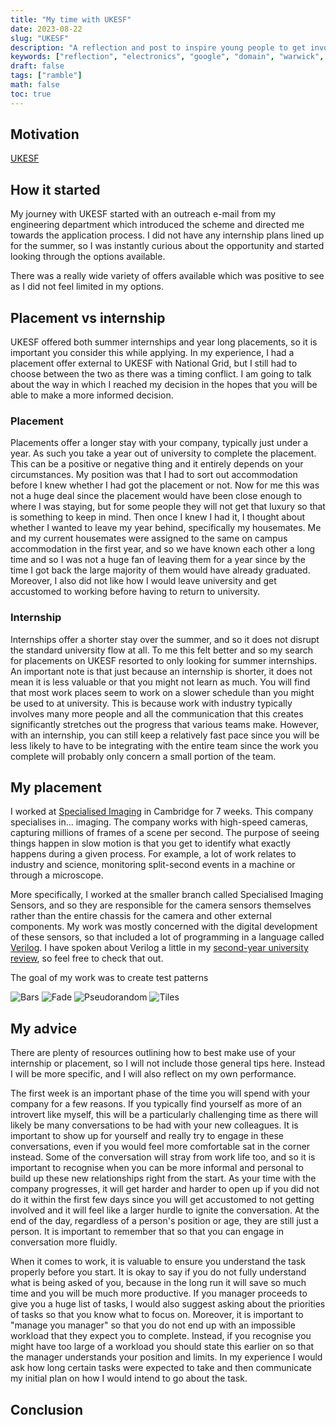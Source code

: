 ```yaml
---
title: "My time with UKESF"
date: 2023-08-22
slug: "UKESF"
description: "A reflection and post to inspire young people to get involved with electronics"
keywords: ["reflection", "electronics", "google", "domain", "warwick", "university", "student", "UKESF"]
draft: false
tags: ["ramble"]
math: false
toc: true
---
```


## Motivation

[UKESF](https://www.ukesf.org/)

## How it started

My journey with UKESF started with an outreach e-mail from my engineering department which introduced the scheme and directed me towards the application process. I did not have any internship plans lined up for the summer, so I was instantly curious about the opportunity and started looking through the options available.

There was a really wide variety of offers available which was positive to see as I did not feel limited in my options.

## Placement vs internship

UKESF offered both summer internships and year long placements, so it is important you consider this while applying. In my experience, I had a placement offer external to UKESF with National Grid, but I still had to choose between the two as there was a timing conflict. I am going to talk about the way in which I reached my decision in the hopes that you will be able to make a more informed decision.

### Placement

Placements offer a longer stay with your company, typically just under a year. As such you take a year out of university to complete the placement. This can be a positive or negative thing and it entirely depends on your circumstances. My position was that I had to sort out accommodation before I knew whether I had got the placement or not. Now for me this was not a huge deal since the placement would have been close enough to where I was staying, but for some people they will not get that luxury so that is something to keep in mind. Then once I knew I had it, I thought about whether I wanted to leave my year behind, specifically my housemates. Me and my current housemates were assigned to the same on campus accommodation in the first year, and so we have known each other a long time and so I was not a huge fan of leaving them for a year since by the time I got back the large majority of them would have already graduated. Moreover, I also did not like how I would leave university and get accustomed to working before having to return to university. 

### Internship

Internships offer a shorter stay over the summer, and so it does not disrupt the standard university flow at all. To me this felt better and so my search for placements on UKESF resorted to only looking for summer internships. An important note is that just because an internship is shorter, it does not mean it is less valuable or that you might not learn as much. You will find that most work places seem to work on a slower schedule than you might be used to at university. This is because work with industry typically involves many more people and all the communication that this creates significantly stretches out the progress that various teams make. However, with an internship, you can still keep a relatively fast pace since you will be less likely to have to be integrating with the entire team since the work you complete will probably only concern a small portion of the team.

## My placement

I worked at [Specialised Imaging](https://www.specialised-imaging.com/) in Cambridge for 7 weeks. This company specialises in... imaging. The company works with high-speed cameras, capturing millions of frames of a scene per second. The purpose of seeing things happen in slow motion is that you get to identify what exactly happens during a given process. For example, a lot of work relates to industry and science, monitoring split-second events in a machine or through a microscope.

More specifically, I worked at the smaller branch called Specialised Imaging Sensors, and so they are responsible for the camera sensors themselves rather than the entire chassis for the camera and other external components. My work was mostly concerned with the digital development of these sensors, so that included a lot of programming in a language called [Verilog](https://en.wikipedia.org/wiki/Verilog). I have spoken about Verilog a little in my [second-year university review](https://www.ryanbradshaw.dev/blog/second-review/#es2e3-cse-specific), so feel free to check that out.

The goal of my work was to create test patterns

![Bars](https://i.postimg.cc/15rnLb79/bars.png)
![Fade](https://i.postimg.cc/Z5f9qph2/fade.png)
![Pseudorandom](https://i.postimg.cc/GpVHFRtj/pseudorandom.png)
![Tiles](https://i.postimg.cc/HLVr8nYx/tiles.png)

## My advice

There are plenty of resources outlining how to best make use of your internship or placement, so I will not include those general tips here. Instead I will be more specific, and I will also reflect on my own performance.

The first week is an important phase of the time you will spend with your company for a few reasons. If you typically find yourself as more of an introvert like myself, this will be a particularly challenging time as there will likely be many conversations to be had with your new colleagues. It is important to show up for yourself and really try to engage in these conversations, even if you would feel more comfortable sat in the corner instead. Some of the conversation will stray from work life too, and so it is important to recognise when you can be more informal and personal to build up these new relationships right from the start. As your time with the company progresses, it will get harder and harder to open up if you did not do it within the first few days since you will get accustomed to not getting involved and it will feel like a larger hurdle to ignite the conversation. At the end of the day, regardless of a person's position or age, they are still just a person. It is important to remember that so that you can engage in conversation more fluidly.

When it comes to work, it is valuable to ensure you understand the task properly before you start. It is okay to say if you do not fully understand what is being asked of you, because in the long run it will save so much time and you will be much more productive. If you manager proceeds to give you a huge list of tasks, I would also suggest asking about the priorities of tasks so that you know what to focus on. Moreover, it is important to "manage you manager" so that you do not end up with an impossible workload that they expect you to complete. Instead, if you recognise you might have too large of a workload you should state this earlier on so that the manager understands your position and limits. In my experience I would ask how long certain tasks were expected to take and then communicate my initial plan on how I would intend to go about the task. 

## Conclusion